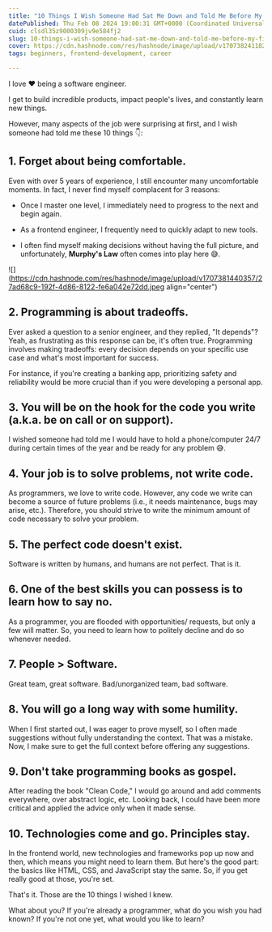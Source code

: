 ```yaml
---
title: "10 Things I Wish Someone Had Sat Me Down and Told Me Before My First Software Engineering Job"
datePublished: Thu Feb 08 2024 19:00:31 GMT+0000 (Coordinated Universal Time)
cuid: clsdl35z9000309jv9e584fj2
slug: 10-things-i-wish-someone-had-sat-me-down-and-told-me-before-my-first-software-engineering-job
cover: https://cdn.hashnode.com/res/hashnode/image/upload/v1707382411824/edb1455e-8e0d-41c4-84f1-0d56cb4bcbd3.jpeg
tags: beginners, frontend-development, career

---
```


I love ❤️ being a software engineer.

I get to build incredible products, impact people's lives, and constantly learn new things.

However, many aspects of the job were surprising at first, and I wish someone had told me these 10 things 👇:

## 1\. Forget about being comfortable.

Even with over 5 years of experience, I still encounter many uncomfortable moments. In fact, I never find myself complacent for 3 reasons:

* Once I master one level, I immediately need to progress to the next and begin again.
    
* As a frontend engineer, I frequently need to quickly adapt to new tools.
    
* I often find myself making decisions without having the full picture, and unfortunately, **Murphy's Law** often comes into play here 😅.
    

![](https://cdn.hashnode.com/res/hashnode/image/upload/v1707381440357/27ad68c9-192f-4d86-8122-fe6a042e72dd.jpeg align="center")

## 2\. Programming is about tradeoffs.

Ever asked a question to a senior engineer, and they replied, "It depends"? Yeah, as frustrating as this response can be, it's often true. Programming involves making tradeoffs: every decision depends on your specific use case and what's most important for success.

For instance, if you're creating a banking app, prioritizing safety and reliability would be more crucial than if you were developing a personal app.

## 3\. You will be on the hook for the code you write (a.k.a. be on call or on support).

I wished someone had told me I would have to hold a phone/computer 24/7 during certain times of the year and be ready for any problem 😅.

## 4\. Your job is to solve problems, not write code. 

As programmers, we love to write code. However, any code we write can become a source of future problems (i.e., it needs maintenance, bugs may arise, etc.). Therefore, you should strive to write the minimum amount of code necessary to solve your problem.

## 5\. The perfect code doesn't exist.

Software is written by humans, and humans are not perfect. That is it.

## 6\. One of the best skills you can possess is to learn how to say no.

As a programmer, you are flooded with opportunities/ requests, but only a few will matter. So, you need to learn how to politely decline and do so whenever needed.

## 7\. People &gt; Software.

Great team, great software. Bad/unorganized team, bad software.

## 8\. You will go a long way with some humility.

When I first started out, I was eager to prove myself, so I often made suggestions without fully understanding the context. That was a mistake. Now, I make sure to get the full context before offering any suggestions.

## 9\. Don't take programming books as gospel.

After reading the book "Clean Code," I would go around and add comments everywhere, over abstract logic, etc. Looking back, I could have been more critical and applied the advice only when it made sense.

## 10\. Technologies come and go. Principles stay.

In the frontend world, new technologies and frameworks pop up now and then, which means you might need to learn them. But here's the good part: the basics like HTML, CSS, and JavaScript stay the same. So, if you get really good at those, you're set.

That's it. Those are the 10 things I wished I knew.

What about you? If you're already a programmer, what do you wish you had known? If you're not one yet, what would you like to learn?